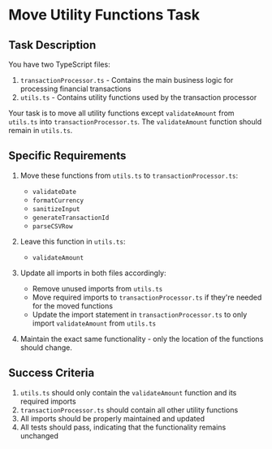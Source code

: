 # Move Utility Functions Task

## Task Description

You have two TypeScript files:
1. `transactionProcessor.ts` - Contains the main business logic for processing financial transactions
2. `utils.ts` - Contains utility functions used by the transaction processor

Your task is to move all utility functions except `validateAmount` from `utils.ts` into `transactionProcessor.ts`. The `validateAmount` function should remain in `utils.ts`.

## Specific Requirements

1. Move these functions from `utils.ts` to `transactionProcessor.ts`:
   - `validateDate`
   - `formatCurrency`
   - `sanitizeInput`
   - `generateTransactionId`
   - `parseCSVRow`

2. Leave this function in `utils.ts`:
   - `validateAmount`

3. Update all imports in both files accordingly:
   - Remove unused imports from `utils.ts`
   - Move required imports to `transactionProcessor.ts` if they're needed for the moved functions
   - Update the import statement in `transactionProcessor.ts` to only import `validateAmount` from `utils.ts`

4. Maintain the exact same functionality - only the location of the functions should change.

## Success Criteria

1. `utils.ts` should only contain the `validateAmount` function and its required imports
2. `transactionProcessor.ts` should contain all other utility functions
3. All imports should be properly maintained and updated
4. All tests should pass, indicating that the functionality remains unchanged
